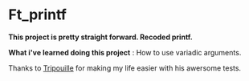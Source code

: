 # Ft_printf

**This project is pretty straight forward. Recoded printf.**

 **What i've learned doing this project** :
 How to use variadic arguments.
 
 Thanks to [Tripouille](https://github.com/Tripouille/printftester) for making my life easier with his awersome tests.
 
